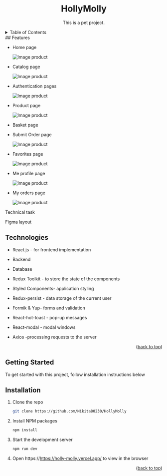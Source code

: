 <a name="readme-top"></a>

  <h1 align="center">HollyMolly</h1>

  <p align="center">
    This is a pet project.</p>

<!-- TABLE OF CONTENTS -->
<details>
  <summary>Table of Contents</summary>
  <ul>
    <li><a href="#features">Features</a></li>
    <li><a href="#technologies">Technologies</a></li>
    <li><a href="#getting-started">Getting Started</a></li>
    <li><a href="#installation">Installation</a></li>
                                                        
  </ul>
  </details>
  ## Features

<ul>
  <li>
    <p>Home page</p>

![Image product]()

  </li>
  <li>
  <p>Catalog page</p>

![Image product]()

  </li>
   <li>
  <p>Authentication pages</p>
  
![Image product]()
  </li>
   <li>
  <p>Product page</p>
  
![Image product]()
  </li>
  <li>
    <p>Basket page</p>
  </li>
  <li>
    <p>Submit Order page </p>

![Image product]()

  </li>
    <li><p>Favorites page</p>
  
![Image product](./src/assets/img/filtering.png)
  </li>
   <li>
  <p>Me profile page</p>
  
![Image product]()
  </li>
   <li>
  <p>My orders page</p>
  
![Image product]()
  </li>
</ul>

Technical task

Figma layout


## Technologies  
<ul>
  <li><p>React.js - for frontend implementation</p></li>
  <li><p>Backend</p></li>
  <li><p>Database</p></li>
  <li><p>Redux Toolkit - to store the state of the components</p></li>
  <li><p>Styled Components- application styling</p></li>
  <li><p>Redux-persist - data storage of the current user</p></li>
  <li><p>Formik & Yup- forms and validation</p></li>
  <li><p>React-hot-toast - pop-up messages</p></li>
  <li><p>React-modal - modal windows</p></li>
  <li><p>Axios -processing requests to the server</p></li>
</ul>
<p align="right">(<a href="#readme-top">back to top</a>)</p>

<!-- GETTING STARTED -->

## Getting Started

To get started with this project, follow installation instructions below

## Installation
1. Clone the repo
   ```sh
   git clone https://github.com/Nikita80230/HollyMolly
   ```
2. Install NPM packages
   ```sh
   npm install
   ```
3. Start the development server
   ```sh
   npm run dev
   ```
4. Open https://https://holly-molly.vercel.app/ to view in the browser

<p align="right">(<a href="#readme-top">back to top</a>)</p>
